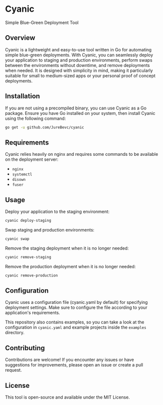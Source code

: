 # Cyanic 
Simple Blue-Green Deployment Tool

## Overview

Cyanic is a lightweight and easy-to-use tool written in Go for automating simple blue-green deployments. With Cyanic, you can seamlessly deploy your application to staging and production environments, perform swaps between the environments without downtime, and remove deployments when needed. It is designed with simplicity in mind, making it particularly suitable for small to medium-sized apps or your personal proof of concept deployments.


## Installation

If you are not using a precompiled binary, you can use Cyanic as a Go package. Ensure you have Go installed on your system, then install Cyanic using the following command:

```bash
go get -u github.com/JureBevc/cyanic
```

## Requirements

Cyanic relies heavily on nginx and requires some commands to be available on the deployment server:

- `nginx`
- `systemctl`
- `disown`
- `fuser`

## Usage

Deploy your application to the staging environment:
```bash
cyanic deploy-staging
```

Swap staging and production environments:
```bash
cyanic swap
```

Remove the staging deployment when it is no longer needed:
```bash
cyanic remove-staging
```

Remove the production deployment when it is no longer needed:
```bash
cyanic remove-production
```

## Configuration

Cyanic uses a configuration file (cyanic.yaml by default) for specifying deployment settings. Make sure to configure the file according to your application's requirements.

This repository also contains examples, so you can take a look at the configuration in `cyanic.yaml` and example projects inside the `examples` directory.

## Contributing

Contributions are welcome! If you encounter any issues or have suggestions for improvements, please open an issue or create a pull request.

## License

This tool is open-source and available under the MIT License. 